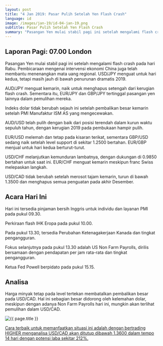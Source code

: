 ```yaml
---
layout: post
title: "4 Jan 2019: Pasar Pulih Setelah Yen Flash Crash"
language: id
image: /images/jan-19/id-04-jan-19.png
subtitle: Pasar Pulih Setelah Yen Flash Crash
summary: "Pasangan Yen mulai stabil pagi ini setelah mengalami flash crash pada hari Rabu. Pembicaraan mengenai intervensi ekonomi China juga telah membantu menenangkan mata uang regional. USD/JPY menguat untuk hari kedua, tetapi masih jauh di bawah penurunan dramatis 2019"
---
```

## Laporan Pagi: 07.00 London

Pasangan Yen mulai stabil pagi ini setelah mengalami flash crash pada hari Rabu. Pembicaraan mengenai intervensi ekonomi China juga telah membantu menenangkan mata uang regional. USD/JPY menguat untuk hari kedua, tetapi masih jauh di bawah penurunan dramatis 2019.

AUD/JPY menguat kemarin, naik untuk menghapus setengah dari kerugian flash crash. Sementara itu, EUR/JPY dan GBP/JPY tertinggal pasangan yen lainnya dalam pemulihan mereka.

Indeks dolar tidak berubah sejauh ini setelah pembalikan besar kemarin setelah PMI Manufaktur ISM AS yang mengecewakan.

AUD/USD telah pulih dengan baik dari posisi terendah dalam kurun waktu sepuluh tahun, dengan kerugian 2019 pada pembukaan hampir pulih.

EUR/USD melemah dan tetap pada kisaran terikat, sementara GBP/USD sedang naik setelah level support di sekitar 1.2500 bertahan. EUR/GBP menjual untuk hari kedua berturut-turut.

USD/CHF melanjutkan kemunduran lambatnya, dengan dukungan di 0.9850 bertahan untuk saat ini. EUR/CHF menguat kemarin meskipun franc Swiss melepaskan langkah.

USD/CAD tidak berubah setelah merosot tajam kemarin, turun di bawah 1.3500 dan menghapus semua penguatan pada akhir Desember.

## Acara Hari Ini

Hari ini tersedia pinjaman bersih Inggris untuk individu dan layanan PMI pada pukul 09.30.

Perkiraan flash IHK Eropa pada pukul 10.00.

Pada pukul 13.30, tersedia Perubahan Ketenagakerjaan Kanada dan tingkat pengangguran.

Fokus selanjutnya pada pukul 13.30 adalah US Non Farm Payrolls, dirilis bersamaan dengan pendapatan per jam rata-rata dan tingkat pengangguran.

Ketua Fed Powell berpidato pada pukul 15.15.

## Analisa

Harga minyak tetap pada level tertekan membatalkan pembalikan besar pada USD/CAD. Hal ini sebagian besar didorong oleh kelemahan dolar, meskipun dengan adanya Non Farm Payrolls hari ini, mungkin akan terlihat pemulihan dalam USD/CAD.

<img src="{{ site.url }}/images/jan-19/id-04-jan-19.png" alt="{{ page.title }}" title="{{ page.title }}">

<a href="%LINK%%?currency=USD&market=forex&underlying=frxUSDCAD&formname=higherlower&duration_amount=14&duration_units=d&amount=10&amount_type=stake&expiry_type=duration&barrier=1.3600" target="_blank" rel="noopener noreferrer nofollow">Cara terbaik untuk memanfaatkan situasi ini adalah dengan bertrading HIGHER menganalisa USD/CAD akan ditutup dibawah 1.3600 dalam tempo 14 hari dengan potensi laba sekitar 212%.</a>
